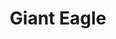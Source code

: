 ---
title: "Giant Eagle"
url: /pittsburgh/giant-eagle-settlers-ridge-center-drive/
shop: Supermarkt
---